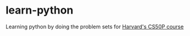 # learn-python
Learning python by doing the problem sets for [Harvard's CS50P course](https://cs50.harvard.edu/python/2022/)
